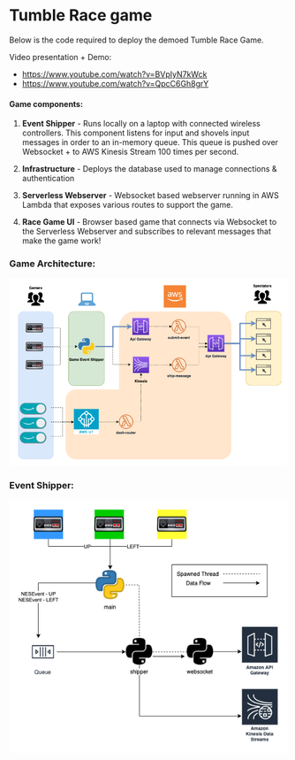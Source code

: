 # Tumble Race game

Below is the code required to deploy the demoed Tumble Race Game.

Video presentation + Demo:
- https://www.youtube.com/watch?v=BVpIyN7kWck
- https://www.youtube.com/watch?v=QpcC6Gh8grY

#### Game components:

1. **Event Shipper** - Runs locally on a laptop with connected wireless controllers. This component 
listens for input and shovels input messages in order to an in-memory queue. This queue is pushed over Websocket + to
AWS Kinesis Stream 100 times per second.

1. **Infrastructure** - Deploys the database used to manage connections & authentication
1. **Serverless Webserver** - Websocket based webserver running in AWS Lambda that exposes various routes to support the game.
1. **Race Game UI** - Browser based game that connects via Websocket to the Serverless Webserver and subscribes to relevant
messages that make the game work!


### Game Architecture:

![Game Architecture](diagrams/GameOverview.png)


### Event Shipper:

![Event Shipper](diagrams/EventShipper.png)